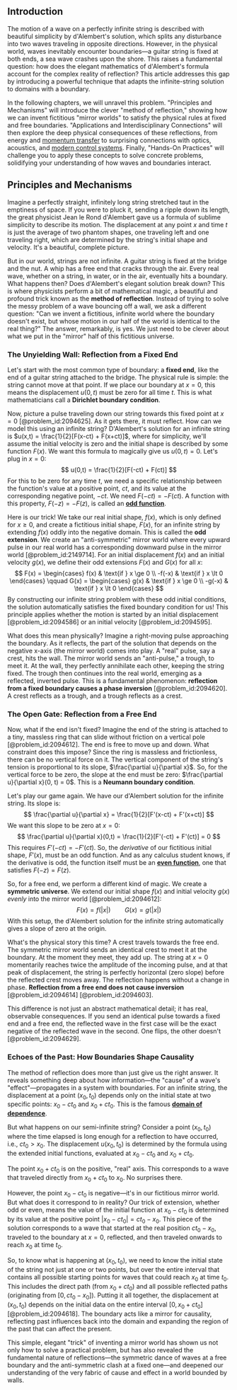 ## Introduction
The motion of a wave on a perfectly infinite string is described with beautiful simplicity by d'Alembert's solution, which splits any disturbance into two waves traveling in opposite directions. However, in the physical world, waves inevitably encounter boundaries—a guitar string is fixed at both ends, a sea wave crashes upon the shore. This raises a fundamental question: how does the elegant mathematics of d'Alembert's formula account for the complex reality of reflection? This article addresses this gap by introducing a powerful technique that adapts the infinite-string solution to domains with a boundary.

In the following chapters, we will unravel this problem. "Principles and Mechanisms" will introduce the clever "method of reflection," showing how we can invent fictitious "mirror worlds" to satisfy the physical rules at fixed and free boundaries. "Applications and Interdisciplinary Connections" will then explore the deep physical consequences of these reflections, from energy and [momentum transfer](@article_id:147220) to surprising connections with optics, acoustics, and [modern control systems](@article_id:268984). Finally, "Hands-On Practices" will challenge you to apply these concepts to solve concrete problems, solidifying your understanding of how waves and boundaries interact.

## Principles and Mechanisms

Imagine a perfectly straight, infinitely long string stretched taut in the emptiness of space. If you were to pluck it, sending a ripple down its length, the great physicist Jean le Rond d'Alembert gave us a formula of sublime simplicity to describe its motion. The displacement at any point $x$ and time $t$ is just the average of two phantom shapes, one traveling left and one traveling right, which are determined by the string's initial shape and velocity. It's a beautiful, complete picture.

But in our world, strings are not infinite. A guitar string is fixed at the bridge and the nut. A whip has a free end that cracks through the air. Every real wave, whether on a string, in water, or in the air, eventually hits a boundary. What happens then? Does d'Alembert's elegant solution break down? This is where physicists perform a bit of mathematical magic, a beautiful and profound trick known as the **method of reflection**. Instead of trying to solve the messy problem of a wave bouncing off a wall, we ask a different question: "Can we invent a fictitious, infinite world where the boundary doesn't exist, but whose motion in *our* half of the world is identical to the real thing?" The answer, remarkably, is yes. We just need to be clever about what we put in the "mirror" half of this fictitious universe.

### The Unyielding Wall: Reflection from a Fixed End

Let's start with the most common type of boundary: a **fixed end**, like the end of a guitar string attached to the bridge. The physical rule is simple: the string cannot move at that point. If we place our boundary at $x=0$, this means the displacement $u(0, t)$ must be zero for all time $t$. This is what mathematicians call a **Dirichlet boundary condition**.

Now, picture a pulse traveling down our string towards this fixed point at $x=0$ [@problem_id:2094625]. As it gets there, it must reflect. How can we model this using an infinite string? D'Alembert's solution for an infinite string is $u(x,t) = \frac{1}{2}[F(x-ct) + F(x+ct)]$, where for simplicity, we'll assume the initial velocity is zero and the initial shape is described by some function $F(x)$. We want this formula to magically give us $u(0,t)=0$. Let's plug in $x=0$:
$$
u(0,t) = \frac{1}{2}[F(-ct) + F(ct)]
$$
For this to be zero for any time $t$, we need a specific relationship between the function's value at a positive point, $ct$, and its value at the corresponding negative point, $-ct$. We need $F(-ct) = -F(ct)$. A function with this property, $F(-z) = -F(z)$, is called an **[odd function](@article_id:175446)**.

Here is our trick! We take our real initial shape, $f(x)$, which is only defined for $x \ge 0$, and create a fictitious initial shape, $F(x)$, for an infinite string by extending $f(x)$ oddly into the negative domain. This is called the **odd extension**. We create an "anti-symmetric" mirror world where every upward pulse in our real world has a corresponding downward pulse in the mirror world [@problem_id:2149714]. For an initial displacement $f(x)$ and an initial velocity $g(x)$, we define their odd extensions $F(x)$ and $G(x)$ for all $x$:
$$
F(x) = \begin{cases} f(x) & \text{if } x \ge 0 \\ -f(-x) & \text{if } x \lt 0 \end{cases} \qquad G(x) = \begin{cases} g(x) & \text{if } x \ge 0 \\ -g(-x) & \text{if } x \lt 0 \end{cases}
$$
By constructing our infinite string problem with these odd initial conditions, the solution automatically satisfies the fixed boundary condition for us! This principle applies whether the motion is started by an initial displacement [@problem_id:2094586] or an initial velocity [@problem_id:2094595].

What does this mean physically? Imagine a right-moving pulse approaching the boundary. As it reflects, the part of the solution that depends on the negative x-axis (the mirror world) comes into play. A "real" pulse, say a crest, hits the wall. The mirror world sends an "anti-pulse," a trough, to meet it. At the wall, they perfectly annihilate each other, keeping the string fixed. The trough then continues into the real world, emerging as a reflected, inverted pulse. This is a fundamental phenomenon: **reflection from a fixed boundary causes a phase inversion** [@problem_id:2094620]. A crest reflects as a trough, and a trough reflects as a crest.

### The Open Gate: Reflection from a Free End

Now, what if the end isn't fixed? Imagine the end of the string is attached to a tiny, massless ring that can slide without friction on a vertical pole [@problem_id:2094612]. The end is free to move up and down. What constraint does this impose? Since the ring is massless and frictionless, there can be no vertical force on it. The vertical component of the string's tension is proportional to its slope, $\frac{\partial u}{\partial x}$. So, for the vertical force to be zero, the slope at the end must be zero: $\frac{\partial u}{\partial x}(0, t) = 0$. This is a **Neumann boundary condition**.

Let's play our game again. We have our d'Alembert solution for the infinite string. Its slope is:
$$
\frac{\partial u}{\partial x} = \frac{1}{2}[F'(x-ct) + F'(x+ct)]
$$
We want this slope to be zero at $x=0$:
$$
\frac{\partial u}{\partial x}(0,t) = \frac{1}{2}[F'(-ct) + F'(ct)] = 0
$$
This requires $F'(-ct) = -F'(ct)$. So, the *derivative* of our fictitious initial shape, $F'(x)$, must be an odd function. And as any calculus student knows, if the derivative is odd, the function itself must be an **[even function](@article_id:164308)**, one that satisfies $F(-z) = F(z)$.

So, for a free end, we perform a different kind of magic. We create a **symmetric universe**. We extend our initial shape $f(x)$ and initial velocity $g(x)$ *evenly* into the mirror world [@problem_id:2094612]:
$$
F(x) = f(|x|) \qquad G(x) = g(|x|)
$$
With this setup, the d'Alembert solution for the infinite string automatically gives a slope of zero at the origin.

What's the physical story this time? A crest travels towards the free end. The symmetric mirror world sends an identical crest to meet it at the boundary. At the moment they meet, they add up. The string at $x=0$ momentarily reaches twice the amplitude of the incoming pulse, and at that peak of displacement, the string is perfectly horizontal (zero slope) before the reflected crest moves away. The reflection happens without a change in phase. **Reflection from a free end does not cause inversion** [@problem_id:2094614] [@problem_id:2094603].

This difference is not just an abstract mathematical detail; it has real, observable consequences. If you send an identical pulse towards a fixed end and a free end, the reflected wave in the first case will be the exact negative of the reflected wave in the second. One flips, the other doesn't [@problem_id:2094629].

### Echoes of the Past: How Boundaries Shape Causality

The method of reflection does more than just give us the right answer. It reveals something deep about how information—the "cause" of a wave's "effect"—propagates in a system with boundaries. For an infinite string, the displacement at a point $(x_0, t_0)$ depends only on the initial state at two specific points: $x_0 - ct_0$ and $x_0 + ct_0$. This is the famous **[domain of dependence](@article_id:135887)**.

But what happens on our semi-infinite string? Consider a point $(x_0, t_0)$ where the time elapsed is long enough for a reflection to have occurred, i.e., $ct_0 > x_0$. The displacement $u(x_0, t_0)$ is determined by the formula using the extended initial functions, evaluated at $x_0 - ct_0$ and $x_0 + ct_0$.

The point $x_0 + ct_0$ is on the positive, "real" axis. This corresponds to a wave that traveled directly from $x_0 + ct_0$ to $x_0$. No surprises there.

However, the point $x_0 - ct_0$ is negative—it's in our fictitious mirror world. But what does it correspond to in reality? Our trick of extension, whether odd or even, means the value of the initial function at $x_0 - ct_0$ is determined by its value at the positive point $|x_0 - ct_0| = ct_0 - x_0$. This piece of the solution corresponds to a wave that started at the real position $ct_0 - x_0$, traveled to the boundary at $x=0$, reflected, and then traveled onwards to reach $x_0$ at time $t_0$.

So, to know what is happening at $(x_0, t_0)$, we need to know the initial state of the string not just at one or two points, but over the entire interval that contains all possible starting points for waves that could reach $x_0$ at time $t_0$. This includes the direct path (from $x_0+ct_0$) and all possible reflected paths (originating from $[0, ct_0-x_0]$). Putting it all together, the displacement at $(x_0, t_0)$ depends on the initial data on the entire interval $[0, x_0 + ct_0]$ [@problem_id:2094618]. The boundary acts like a mirror for causality, reflecting past influences back into the domain and expanding the region of the past that can affect the present.

This simple, elegant "trick" of inventing a mirror world has shown us not only how to solve a practical problem, but has also revealed the fundamental nature of reflections—the symmetric dance of waves at a free boundary and the anti-symmetric clash at a fixed one—and deepened our understanding of the very fabric of cause and effect in a world bounded by walls.